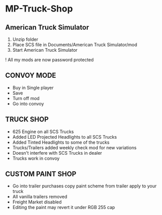 # MP-Truck-Shop
## American Truck Simulator

1. Unzip folder
2. Place SCS file in Documents/American Truck Simulator/mod
3. Start American Truck Simulator

! All my mods are now password protected 

## CONVOY MODE
- Buy in Single player
- Save
- Turn off mod
- Go into convoy

## TRUCK SHOP 
- 625 Engine on all SCS Trucks
- Added LED Projected Headlights to all SCS Trucks
- Added Tinted Headlights to some of the trucks
- Trucks/Trailers added weekly check mod for new variations
- Doesn't interfere with SCS Trucks in dealer
- Trucks work in convoy

## CUSTOM PAINT SHOP 
- Go into trailer purchases copy paint scheme from trailer apply to your truck
- All vanilla trailers removed
- Freight Market disabled
- Editing the paint may revert it under RGB 255 cap
